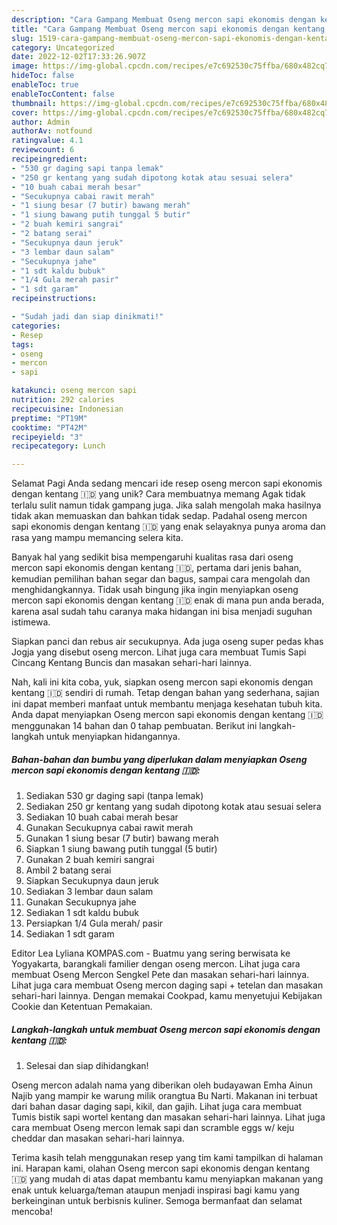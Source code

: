 ```yaml
---
description: "Cara Gampang Membuat Oseng mercon sapi ekonomis dengan kentang 🇮🇩 yang Enak, Enak"
title: "Cara Gampang Membuat Oseng mercon sapi ekonomis dengan kentang 🇮🇩 yang Enak, Enak"
slug: 1519-cara-gampang-membuat-oseng-mercon-sapi-ekonomis-dengan-kentang-yang-enak-enak
category: Uncategorized
date: 2022-12-02T17:33:26.907Z
image: https://img-global.cpcdn.com/recipes/e7c692530c75ffba/680x482cq70/oseng-mercon-sapi-ekonomis-dengan-kentang-foto-resep-utama.jpg
hideToc: false
enableToc: true
enableTocContent: false
thumbnail: https://img-global.cpcdn.com/recipes/e7c692530c75ffba/680x482cq70/oseng-mercon-sapi-ekonomis-dengan-kentang-foto-resep-utama.jpg
cover: https://img-global.cpcdn.com/recipes/e7c692530c75ffba/680x482cq70/oseng-mercon-sapi-ekonomis-dengan-kentang-foto-resep-utama.jpg
author: Admin
authorAv: notfound
ratingvalue: 4.1
reviewcount: 6
recipeingredient:
- "530 gr daging sapi tanpa lemak"
- "250 gr kentang yang sudah dipotong kotak atau sesuai selera"
- "10 buah cabai merah besar"
- "Secukupnya cabai rawit merah"
- "1 siung besar (7 butir) bawang merah"
- "1 siung bawang putih tunggal 5 butir"
- "2 buah kemiri sangrai"
- "2 batang serai"
- "Secukupnya daun jeruk"
- "3 lembar daun salam"
- "Secukupnya jahe"
- "1 sdt kaldu bubuk"
- "1/4 Gula merah pasir"
- "1 sdt garam"
recipeinstructions:

- "Sudah jadi dan siap dinikmati!"
categories:
- Resep
tags:
- oseng
- mercon
- sapi

katakunci: oseng mercon sapi 
nutrition: 292 calories
recipecuisine: Indonesian
preptime: "PT19M"
cooktime: "PT42M"
recipeyield: "3"
recipecategory: Lunch

---
```



Selamat Pagi Anda sedang mencari ide resep oseng mercon sapi ekonomis dengan kentang 🇮🇩 yang unik? Cara membuatnya memang Agak tidak terlalu sulit namun tidak gampang juga. Jika salah mengolah maka hasilnya tidak akan memuaskan dan bahkan tidak sedap. Padahal oseng mercon sapi ekonomis dengan kentang 🇮🇩 yang enak selayaknya punya aroma dan rasa yang mampu memancing selera kita.


Banyak hal yang sedikit bisa mempengaruhi kualitas rasa dari oseng mercon sapi ekonomis dengan kentang 🇮🇩, pertama dari jenis bahan, kemudian pemilihan bahan segar dan bagus, sampai cara mengolah dan menghidangkannya. Tidak usah bingung jika ingin menyiapkan oseng mercon sapi ekonomis dengan kentang 🇮🇩 enak di mana pun anda berada, karena asal sudah tahu caranya maka hidangan ini bisa menjadi suguhan istimewa.

Siapkan panci dan rebus air secukupnya. Ada juga oseng super pedas khas Jogja yang disebut oseng mercon. Lihat juga cara membuat Tumis Sapi Cincang Kentang Buncis dan masakan sehari-hari lainnya.


Nah, kali ini kita coba, yuk, siapkan oseng mercon sapi ekonomis dengan kentang 🇮🇩 sendiri di rumah. Tetap dengan bahan yang sederhana, sajian ini dapat memberi manfaat untuk membantu menjaga kesehatan tubuh kita. Anda dapat menyiapkan Oseng mercon sapi ekonomis dengan kentang 🇮🇩 menggunakan 14 bahan dan 0 tahap pembuatan. Berikut ini langkah-langkah untuk menyiapkan hidangannya.

<!--inarticleads1-->

##### Bahan-bahan dan bumbu yang diperlukan dalam menyiapkan Oseng mercon sapi ekonomis dengan kentang 🇮🇩:

1. Sediakan 530 gr daging sapi (tanpa lemak)
1. Sediakan 250 gr kentang yang sudah dipotong kotak atau sesuai selera
1. Sediakan 10 buah cabai merah besar
1. Gunakan Secukupnya cabai rawit merah
1. Gunakan 1 siung besar (7 butir) bawang merah
1. Siapkan 1 siung bawang putih tunggal (5 butir)
1. Gunakan 2 buah kemiri sangrai
1. Ambil 2 batang serai
1. Siapkan Secukupnya daun jeruk
1. Sediakan 3 lembar daun salam
1. Gunakan Secukupnya jahe
1. Sediakan 1 sdt kaldu bubuk
1. Persiapkan 1/4 Gula merah/ pasir
1. Sediakan 1 sdt garam


Editor Lea Lyliana KOMPAS.com - Buatmu yang sering berwisata ke Yogyakarta, barangkali familier dengan oseng mercon. Lihat juga cara membuat Oseng Mercon Sengkel Pete dan masakan sehari-hari lainnya. Lihat juga cara membuat Oseng mercon daging sapi + tetelan dan masakan sehari-hari lainnya. Dengan memakai Cookpad, kamu menyetujui Kebijakan Cookie dan Ketentuan Pemakaian. 

<!--inarticleads2-->

##### Langkah-langkah untuk membuat Oseng mercon sapi ekonomis dengan kentang 🇮🇩:


1. Selesai dan siap dihidangkan!

Oseng mercon adalah nama yang diberikan oleh budayawan Emha Ainun Najib yang mampir ke warung milik orangtua Bu Narti. Makanan ini terbuat dari bahan dasar daging sapi, kikil, dan gajih. Lihat juga cara membuat Tumis bistik sapi wortel kentang dan masakan sehari-hari lainnya. Lihat juga cara membuat Oseng mercon lemak sapi dan scramble eggs w/ keju cheddar dan masakan sehari-hari lainnya. 

Terima kasih telah menggunakan resep yang tim kami tampilkan di halaman ini. Harapan kami, olahan Oseng mercon sapi ekonomis dengan kentang 🇮🇩 yang mudah di atas dapat membantu kamu menyiapkan makanan yang enak untuk keluarga/teman ataupun menjadi inspirasi bagi kamu yang berkeinginan untuk berbisnis kuliner. Semoga bermanfaat dan selamat mencoba!
